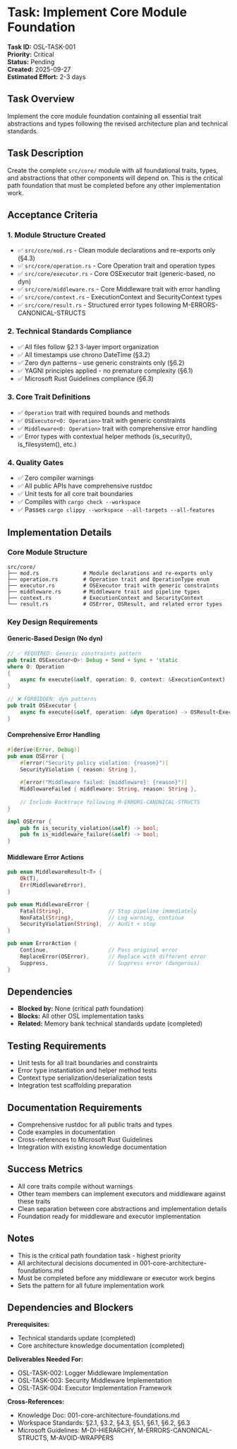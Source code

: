 # Task: Implement Core Module Foundation

**Task ID:** OSL-TASK-001  
**Priority:** Critical  
**Status:** Pending  
**Created:** 2025-09-27  
**Estimated Effort:** 2-3 days  

## Task Overview
Implement the core module foundation containing all essential trait abstractions and types following the revised architecture plan and technical standards.

## Task Description
Create the complete `src/core/` module with all foundational traits, types, and abstractions that other components will depend on. This is the critical path foundation that must be completed before any other implementation work.

## Acceptance Criteria

### 1. Module Structure Created
- ✅ `src/core/mod.rs` - Clean module declarations and re-exports only (§4.3)
- ✅ `src/core/operation.rs` - Core Operation trait and operation types
- ✅ `src/core/executor.rs` - Core OSExecutor trait (generic-based, no dyn)
- ✅ `src/core/middleware.rs` - Core Middleware trait with error handling
- ✅ `src/core/context.rs` - ExecutionContext and SecurityContext types
- ✅ `src/core/result.rs` - Structured error types following M-ERRORS-CANONICAL-STRUCTS

### 2. Technical Standards Compliance
- ✅ All files follow §2.1 3-layer import organization
- ✅ All timestamps use chrono DateTime<Utc> (§3.2)
- ✅ Zero dyn patterns - use generic constraints only (§6.2)
- ✅ YAGNI principles applied - no premature complexity (§6.1)
- ✅ Microsoft Rust Guidelines compliance (§6.3)

### 3. Core Trait Definitions
- ✅ `Operation` trait with required bounds and methods
- ✅ `OSExecutor<O: Operation>` trait with generic constraints
- ✅ `Middleware<O: Operation>` trait with comprehensive error handling
- ✅ Error types with contextual helper methods (is_security(), is_filesystem(), etc.)

### 4. Quality Gates
- ✅ Zero compiler warnings
- ✅ All public APIs have comprehensive rustdoc
- ✅ Unit tests for all core trait boundaries
- ✅ Compiles with `cargo check --workspace`
- ✅ Passes `cargo clippy --workspace --all-targets --all-features`

## Implementation Details

### Core Module Structure
```
src/core/
├── mod.rs              # Module declarations and re-exports only
├── operation.rs        # Operation trait and OperationType enum
├── executor.rs         # OSExecutor trait with generic constraints  
├── middleware.rs       # Middleware trait and pipeline types
├── context.rs          # ExecutionContext and SecurityContext
└── result.rs           # OSError, OSResult, and related error types
```

### Key Design Requirements

#### Generic-Based Design (No dyn)
```rust
// ✅ REQUIRED: Generic constraints pattern
pub trait OSExecutor<O>: Debug + Send + Sync + 'static 
where O: Operation
{
    async fn execute(&self, operation: O, context: &ExecutionContext) -> OSResult<ExecutionResult>;
}

// ❌ FORBIDDEN: dyn patterns
pub trait OSExecutor {
    async fn execute(&self, operation: &dyn Operation) -> OSResult<ExecutionResult>;
}
```

#### Comprehensive Error Handling
```rust
#[derive(Error, Debug)]
pub enum OSError {
    #[error("Security policy violation: {reason}")]
    SecurityViolation { reason: String },
    
    #[error("Middleware failed: {middleware}: {reason}")]  
    MiddlewareFailed { middleware: String, reason: String },
    
    // Include Backtrace following M-ERRORS-CANONICAL-STRUCTS
}

impl OSError {
    pub fn is_security_violation(&self) -> bool;
    pub fn is_middleware_failure(&self) -> bool;
}
```

#### Middleware Error Actions
```rust
pub enum MiddlewareResult<T> {
    Ok(T),
    Err(MiddlewareError),
}

pub enum MiddlewareError {
    Fatal(String),              // Stop pipeline immediately
    NonFatal(String),           // Log warning, continue
    SecurityViolation(String),  // Audit + stop
}

pub enum ErrorAction {
    Continue,                   // Pass original error
    ReplaceError(OSError),      // Replace with different error
    Suppress,                   // Suppress error (dangerous)
}
```

## Dependencies
- **Blocked by:** None (critical path foundation)
- **Blocks:** All other OSL implementation tasks
- **Related:** Memory bank technical standards update (completed)

## Testing Requirements
- Unit tests for all trait boundaries and constraints
- Error type instantiation and helper method tests
- Context type serialization/deserialization tests
- Integration test scaffolding preparation

## Documentation Requirements
- Comprehensive rustdoc for all public traits and types
- Code examples in documentation
- Cross-references to Microsoft Rust Guidelines
- Integration with existing knowledge documentation

## Success Metrics
- All core traits compile without warnings
- Other team members can implement executors and middleware against these traits
- Clean separation between core abstractions and implementation details
- Foundation ready for middleware and executor implementation

## Notes
- This is the critical path foundation task - highest priority
- All architectural decisions documented in 001-core-architecture-foundations.md
- Must be completed before any middleware or executor work begins
- Sets the pattern for all future implementation work

## Dependencies and Blockers
**Prerequisites:**
- Technical standards update (completed)
- Core architecture knowledge documentation (completed)

**Deliverables Needed For:**
- OSL-TASK-002: Logger Middleware Implementation
- OSL-TASK-003: Security Middleware Implementation  
- OSL-TASK-004: Executor Implementation Framework

**Cross-References:**
- Knowledge Doc: 001-core-architecture-foundations.md
- Workspace Standards: §2.1, §3.2, §4.3, §5.1, §6.1, §6.2, §6.3
- Microsoft Guidelines: M-DI-HIERARCHY, M-ERRORS-CANONICAL-STRUCTS, M-AVOID-WRAPPERS